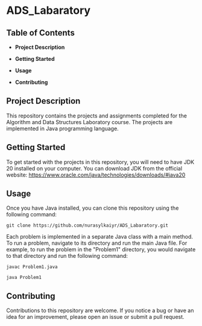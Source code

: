 # ADS_Labaratory

## Table of Contents

+  **Project Description**
  
+  **Getting Started**
  
+  **Usage**
  
+  **Contributing**

## Project Description
This repository contains the projects and assignments completed for the Algorithm and Data Structures Laboratory course. The projects are implemented in Java programming language.

## Getting Started

To get started with the projects in this repository, you will need to have JDK 20 installed on your computer. You can download JDK from the official website: https://www.oracle.com/java/technologies/downloads/#java20

## Usage
Once you have Java installed, you can clone this repository using the following command:

`git clone https://github.com/nurasylkaiyr/ADS_Labaratory.git`

Each problem is implemented in a separate Java class with a main method. To run a problem, navigate to its directory and run the main Java file. For example, to run the problem in the "Problem1" directory, you would navigate to that directory and run the following command:

`javac Problem1.java`

`java Problem1`

## Contributing
Contributions to this repository are welcome. If you notice a bug or have an idea for an improvement, please open an issue or submit a pull request.
